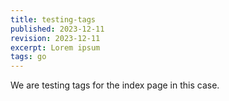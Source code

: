 ```yaml
---
title: testing-tags
published: 2023-12-11
revision: 2023-12-11
excerpt: Lorem ipsum
tags: go
---
```


We are testing tags for the index page in this case.
